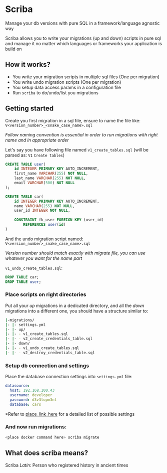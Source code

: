 # Scriba

Manage your db versions with pure SQL in a framework/language agnostic way

Scriba allows you to write your migrations (up and down) scripts in pure sql and manage it no matter which languages or frameworks your application is build on

## How it works?

* You write your migration scripts in multiple sql files (One per migration)
* You write undo migration scripts (One per migration)
* You setup data access params in a configuration file
* Run `scriba` to do/undo/list you migrations

## Getting started

Create you first migration in a sql file, ensure to name the file like: `V<version_number>_<snake_case_name>.sql`

*Follow naming convention is essential in order to run migrations with right name and in appropriate order*
 
Let's say you have following file named `v1_create_tables.sql` (will be parsed as: `V1` `Create tables`)

```sql
CREATE TABLE user(
    id INTEGER PRIMARY KEY AUTO_INCREMENT,
    first_name VARCHAR(255) NOT NULL,
    last_name VARCHAR(255) NOT NULL,
    email VARCHAR(500) NOT NULL
);

CREATE TABLE car(
    id INTEGER PRIMARY KEY AUTO_INCREMENT,
    name VARCHAR(255) NOT NULL,
    user_id INTEGER NOT NULL,
    
    CONSTRAINT fk_user FOREIGN KEY (user_id)
        REFERENCES user(id)
)
```

And the undo migration script named: `V<version_number>_snake_case_name>.sql`

*Version number should match exactly with migrate file, you can use whatever you want for the name part*
 
 `v1_undo_create_tables.sql`:
 ```sql
DROP TABLE car;
DROP TABLE user;
 ```

### Place scripts on right directories

Put all your *up* migrations in a dedicated directory, and all the *down* migrations into a different one, you should have a structure similar to:

```bash
|-migrations/
|- |- settings.yml 
|- |- up/
|- |- - v1_create_tables.sql
|- |- - v2_create_credentials_table.sql
|- |- down/
|- |- - v1_undo_create_tables.sql
|- |- - v2_destroy_credentials_table.sql
```

### Setup db connection and settings

Place the database connection settings into `settings.yml` file:

```yaml
datasource:
  host: 192.168.100.43
  username: developer
  password: d3v3lopm3nt
  database: cars
```

*Refer to [place_link_here](http://something.com) for a detailed list of possible settings

### And now run migrations:

```bash
<place docker command here> scriba migrate
```

## What does scriba means?

Scriba *Latin*: Person who registered history in ancient times

